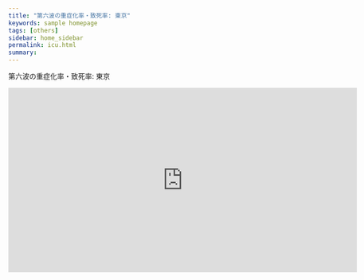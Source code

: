 ```yaml
---
title: "第六波の重症化率・致死率: 東京"
keywords: sample homepage
tags: [others]
sidebar: home_sidebar
permalink: icu.html
summary:
---
```


第六波の重症化率・致死率: 東京

<iframe width="700" height="371" seamless frameborder="0" scrolling="no" src="https://docs.google.com/spreadsheets/d/e/2PACX-1vTGXY2Pw4_G8QvRtvQdBawgg5C-APbz9k9jJ7CykRr2aYnWXNLW6S3KAr3c3vcCV2dVP4ZjINkn0TIp/pubchart?oid=367390987&amp;format=interactive"></iframe>

